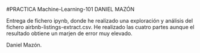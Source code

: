 #PRACTICA Machine-Learning-101 DANIEL MAZÓN

Entrega de fichero ipynb, donde he realizado una exploración y análisis del fichero airbnb-listings-extract.csv. 
He realizado las cuatro partes aunque el resultado obtiene un marjen de error muy elevado.

Daniel Mazón.
